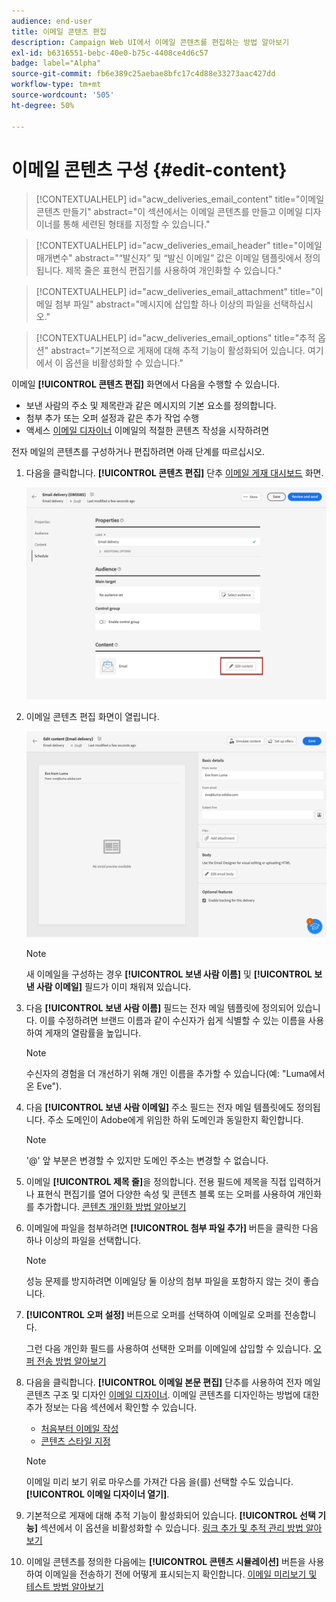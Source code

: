 ```yaml
---
audience: end-user
title: 이메일 콘텐츠 편집
description: Campaign Web UI에서 이메일 콘텐츠를 편집하는 방법 알아보기
exl-id: b6316551-bebc-40e0-b75c-4408ce4d6c57
badge: label="Alpha"
source-git-commit: fb6e389c25aebae8bfc17c4d88e33273aac427dd
workflow-type: tm+mt
source-wordcount: '505'
ht-degree: 50%

---
```


# 이메일 콘텐츠 구성 {#edit-content}

>[!CONTEXTUALHELP]
>id="acw_deliveries_email_content"
>title="이메일 콘텐츠 만들기"
>abstract="이 섹션에서는 이메일 콘텐츠를 만들고 이메일 디자이너를 통해 세련된 형태를 지정할 수 있습니다."

>[!CONTEXTUALHELP]
>id="acw_deliveries_email_header"
>title="이메일 매개변수"
>abstract="“발신자” 및 “발신 이메일” 값은 이메일 템플릿에서 정의됩니다. 제목 줄은 표현식 편집기를 사용하여 개인화할 수 있습니다."

>[!CONTEXTUALHELP]
>id="acw_deliveries_email_attachment"
>title="이메일 첨부 파일"
>abstract="메시지에 삽입할 하나 이상의 파일을 선택하십시오."

>[!CONTEXTUALHELP]
>id="acw_deliveries_email_options"
>title="추적 옵션"
>abstract="기본적으로 게재에 대해 추적 기능이 활성화되어 있습니다. 여기에서 이 옵션을 비활성화할 수 있습니다."

이메일 **[!UICONTROL 콘텐츠 편집]** 화면에서 다음을 수행할 수 있습니다.
* 보낸 사람의 주소 및 제목란과 같은 메시지의 기본 요소를 정의합니다.
* 첨부 추가 또는 오퍼 설정과 같은 추가 작업 수행
* 액세스 [이메일 디자이너](get-started-email-designer.md#start-authoring) 이메일의 적절한 콘텐츠 작성을 시작하려면

전자 메일의 콘텐츠를 구성하거나 편집하려면 아래 단계를 따르십시오.

1. 다음을 클릭합니다. **[!UICONTROL 콘텐츠 편집]** 단추 [이메일 게재 대시보드](../email/create-email.md) 화면.

   ![](assets/email-edit-content-button.png)

1. 이메일 콘텐츠 편집 화면이 열립니다.

   ![](assets/email-edit-content-dashboard.png)

   >[!NOTE]
   >
   >새 이메일을 구성하는 경우 **[!UICONTROL 보낸 사람 이름]** 및 **[!UICONTROL 보낸 사람 이메일]** 필드가 이미 채워져 있습니다.

1. 다음 **[!UICONTROL 보낸 사람 이름]** 필드는 전자 메일 템플릿에 정의되어 있습니다. 이를 수정하려면 브랜드 이름과 같이 수신자가 쉽게 식별할 수 있는 이름을 사용하여 게재의 열람률을 높입니다.

   >[!NOTE]
   >
   >수신자의 경험을 더 개선하기 위해 개인 이름을 추가할 수 있습니다(예: &quot;Luma에서 온 Eve&quot;).

1. 다음 **[!UICONTROL 보낸 사람 이메일]** 주소 필드는 전자 메일 템플릿에도 정의됩니다. 주소 도메인이 Adobe에게 위임한 하위 도메인과 동일한지 확인합니다.

   >[!NOTE]
   >
   >&#39;@&#39; 앞 부분은 변경할 수 있지만 도메인 주소는 변경할 수 없습니다.

   <!--In the Reply address text fields, the sender's address is used by default for replies. However, Adobe recommends using an existing real address such as your brand's customer care. In this case, if a recipient sends a reply, the customer care will be able to handle it.-->

1. 이메일 **[!UICONTROL 제목 줄]**&#x200B;을 정의합니다. 전용 필드에 제목을 직접 입력하거나 표현식 편집기를 열어 다양한 속성 및 콘텐츠 블록 또는 오퍼를 사용하여 개인화를 추가합니다. [콘텐츠 개인화 방법 알아보기](../personalization/personalize.md)

1. 이메일에 파일을 첨부하려면 **[!UICONTROL 첨부 파일 추가]** 버튼을 클릭한 다음 하나 이상의 파일을 선택합니다.

   >[!NOTE]
   >
   >    성능 문제를 방지하려면 이메일당 둘 이상의 첨부 파일을 포함하지 않는 것이 좋습니다.

   <!--limitation on size + number of files?-->

1. **[!UICONTROL 오퍼 설정]** 버튼으로 오퍼를 선택하여 이메일로 오퍼를 전송합니다.

   그런 다음 개인화 필드를 사용하여 선택한 오퍼를 이메일에 삽입할 수 있습니다. [오퍼 전송 방법 알아보기](offers.md)

1. 다음을 클릭합니다. **[!UICONTROL 이메일 본문 편집]** 단추를 사용하여 전자 메일 콘텐츠 구조 및 디자인 [이메일 디자이너](#start-authoring). 이메일 콘텐츠를 디자인하는 방법에 대한 추가 정보는 다음 섹션에서 확인할 수 있습니다.

   * [처음부터 이메일 작성](create-email-content.md)
   * [콘텐츠 스타일 지정](get-started-email-style.md)

   >[!NOTE]
   >
   >이메일 미리 보기 위로 마우스를 가져간 다음 을(를) 선택할 수도 있습니다. **[!UICONTROL 이메일 디자이너 열기]**.

1. 기본적으로 게재에 대해 추적 기능이 활성화되어 있습니다. **[!UICONTROL 선택 기능]** 섹션에서 이 옵션을 비활성화할 수 있습니다. [링크 추가 및 추적 관리 방법 알아보기](message-tracking.md)

1. 이메일 콘텐츠를 정의한 다음에는 **[!UICONTROL 콘텐츠 시뮬레이션]** 버튼을 사용하여 이메일을 전송하기 전에 어떻게 표시되는지 확인합니다. [이메일 미리보기 및 테스트 방법 알아보기](../preview-test/preview-test.md)

